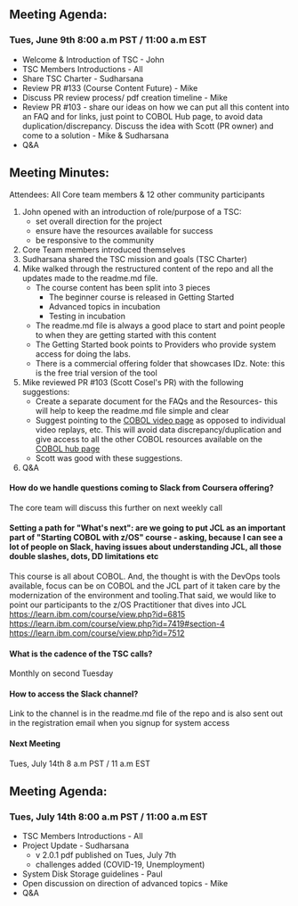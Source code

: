 ## Meeting Agenda:
### Tues, June 9th 8:00 a.m PST / 11:00 a.m EST 

- Welcome & Introduction of TSC - John 
- TSC Members Introductions - All
- Share TSC Charter - Sudharsana
- Review PR #133 (Course Content Future) - Mike 
- Discuss PR review process/ pdf creation timeline - Mike 
- Review PR #103 - share our ideas on how we can put all this content into an FAQ and for links, just point to COBOL Hub page, to avoid data duplication/discrepancy. Discuss the idea with Scott (PR owner) and come to a solution - Mike & Sudharsana
- Q&A


## Meeting Minutes:
Attendees: All Core team members & 12 other community participants

1. John opened with an introduction of role/purpose of a TSC:
    * set overall direction for the project
    * ensure have the resources available for success
    * be responsive to the community
2. Core Team members introduced themselves
3. Sudharsana shared the TSC mission and goals (TSC Charter)
4. Mike walked through the restructured content of the repo and all the updates made to the readme.md file.
    * The course content has been split into 3 pieces
        * The beginner course is released in Getting Started 
        * Advanced topics in incubation
        * Testing in incubation
    * The readme.md file is always a good place to start and point people to when they are getting started with this content
    * The Getting Started book points to Providers who provide system access for doing the labs.
    * There is a commercial offering folder that showcases IDz. Note: this is the free trial version of the tool
5. Mike reviewed PR #103 (Scott Cosel's PR) with the following suggestions:
    * Create a separate document for the FAQs and the Resources- this will help to keep the readme.md file simple and clear
    * Suggest pointing to the [COBOL video page](https://developer.ibm.com/technologies/cobol/series/cobol-fridays-webinar-videos) as opposed to individual video replays, etc. This will avoid data discrepancy/duplication and give access to all the other COBOL resources available on the [COBOL hub page](https://developer.ibm.com/technologies/cobol/)
    * Scott was good with these suggestions.
6. Q&A
#### How do we handle questions coming to Slack from Coursera offering?
The core team will discuss this further on next weekly call

#### Setting a path for "What's next": are we going to put JCL as an important part of "Starting COBOL with z/OS" course - asking, because I can see a lot of people on Slack, having issues about understanding JCL, all those double slashes, dots, DD limitations etc
This course is all about COBOL. And, the thought is with the DevOps tools available, focus can be on COBOL and the JCL part of it taken care by the modernization of the environment and tooling.That said, we would like to point our participants to the z/OS Practitioner that dives into JCL
https://learn.ibm.com/course/view.php?id=6815
https://learn.ibm.com/course/view.php?id=7419#section-4
https://learn.ibm.com/course/view.php?id=7512

#### What is the cadence of the TSC calls?
Monthly on second Tuesday

#### How to access the Slack channel?
Link to the channel is in the readme.md file of the repo and is also sent out in the registration email when you signup for system access

#### Next Meeting
Tues, July 14th 8 a.m PST / 11 a.m EST

## Meeting Agenda:
### Tues, July 14th 8:00 a.m PST / 11:00 a.m EST 

- TSC Members Introductions - All
- Project Update - Sudharsana
    - v 2.0.1 pdf published on Tues, July 7th  
    - challenges added (COVID-19, Unemployment)
- System Disk Storage guidelines - Paul
- Open discussion on direction of advanced topics - Mike
- Q&A
